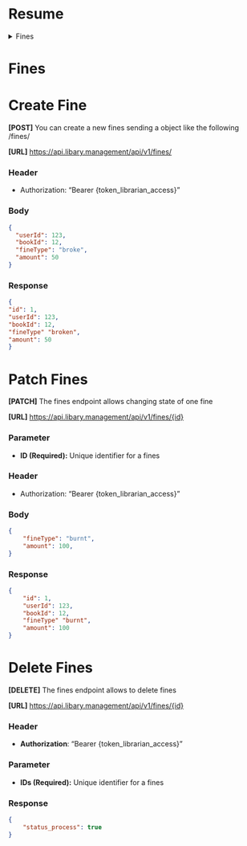# Resume
<details>
	<summary>Fines<a name="Fines"></a></summary>
	<li>[Create Fines](#Patch Fines)</li>
	<li>Delete Fines<a name="delete-fines"></a></li> 
</details>

# Fines

# Create Fine

**[POST]** You can create a new fines sending a object like the following /fines/

**[URL]** https://api.libary.management/api/v1/fines/

### Header

- Authorization: “Bearer {token_librarian_access}”

### Body

```json
{
  "userId": 123,
  "bookId": 12,
  "fineType": "broke",
  "amount": 50
}
```

### Response

```json
{
"id": 1,
"userId": 123,
"bookId": 12,
"fineType" "broken",
"amount": 50
}
```

# Patch Fines

**[PATCH]** The fines endpoint allows changing state of one fine

**[URL]** https://api.libary.management/api/v1/fines/{id}

### Parameter

- **ID (Required):** Unique identifier for a fines

### Header

- Authorization: “Bearer {token_librarian_access}”

### Body

```json
{
	"fineType": "burnt",
	"amount": 100,
}
```

### Response

```json
{
	"id": 1,
	"userId": 123,
	"bookId": 12,
	"fineType" "burnt",
	"amount": 100
}
```

# Delete Fines

**[DELETE]** The fines endpoint allows to delete fines

**[URL]** https://api.libary.management/api/v1/fines/{id}

### Header

- **Authorization**: “Bearer {token_librarian_access}”

### Parameter

- **IDs (Required):** Unique identifier for a fines

### Response

```json
{
	"status_process": true
}
```
